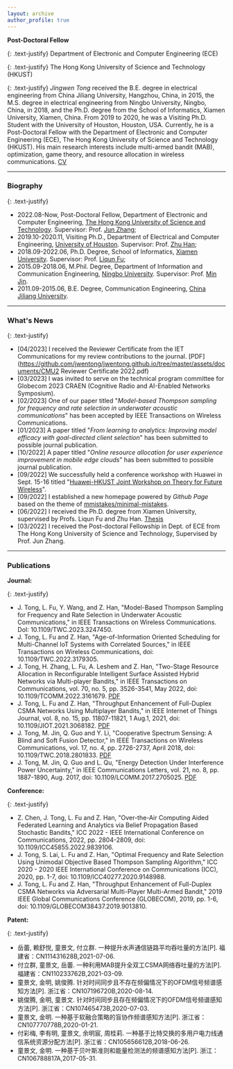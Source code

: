 ```yaml
---
layout: archive
author_profile: true
---
```


**Post-Doctoral Fellow**

{: .text-justify} 
Department of Electronic and Computer Engineering (ECE) 

{: .text-justify}
The Hong Kong University of Science and Technology (HKUST) 

{: .text-justify}
*Jingwen Tong* received the B.E. degree in electrical engineering from China Jiliang University, Hangzhou, China, in 2015, the M.S. degree in electrical engineering from Ningbo University, Ningbo, China, in 2018, and the Ph.D. degree from the School of Informatics, Xiamen University, Xiamen, China. From 2019 to 2020, he was a Visiting Ph.D. Student with the University of Houston, Houston, USA. Currently, he is a Post-Doctoral Fellow with the Department of Electronic and Computer Engineering (ECE), The Hong Kong University of Science and Technology (HKUST). His main research interests include multi-armed bandit (MAB), optimization, game theory, and  resource allocation in wireless communications. [CV](https://github.com/jwentong/jwentong.github.io/tree/master/assets/documents/Jingwen-Tong.pdf)


---
### Biography

{: .text-justify}
* 2022.08-Now, Post-Doctoral Fellow, Department of Electronic and Computer Engineering, [The Hong Kong University of Science and Technology](https://hkust.edu.hk/). Supervisor: Prof. [Jun Zhang](https://eejzhang.people.ust.hk/); 
* 2019.10-2020.11, Visiting Ph.D., Department of Electrical and Computer Engineering, [University of Houston](https://uh.edu/). Supervisor: Prof. [Zhu Han](http://www2.egr.uh.edu/~zhan2/);
* 2018.09-2022.06, Ph.D. Degree, School of Informatics, [Xiamen University](https://en.xmu.edu.cn/). Supervisor: Prof. [Liqun Fu](https://funlab2017.github.io/liqun.html);
* 2015.09-2018.06, M.Phil. Degree, Department of Information and Communication Engineering, [Ningbo University](http://iso.nbu.edu.cn/). Supervisor: Prof. [Min Jin](https://scholar.google.com/citations?user=dpgtDH8AAAAJ&hl=en).
* 2011.09-2015.06, B.E. Degree, Communication Engineering, [China Jiliang University](https://english.cjlu.edu.cn/).

---
### What's News

{: .text-justify}
- [04/2023] I received the Reviewer Certificate from the IET Communications for my review contributions to the journal. [PDF](https://github.com/jwentong/jwentong.github.io/tree/master/assets/documents/CMU2 Reviewer Certificate 2022.pdf)
- [03/2023] I was invited to serve on the technical program committee for Globecom 2023 CRAEN (Cognitive Radio and AI-Enabled Networks Symposium).
- [02/2023] One of our paper titled "*Model-based Thompson sampling for frequency and rate selection in underwater acoustic communications*" has been accepted by IEEE Transactions on Wireless Communications.
- [01/2023] A paper titled "*From learning to analytics: Improving model efficacy with goal-directed client selection*" has been submitted to possible journal publication.
- [10/2022] A paper titled "*Online resource allocation for user experience improvement in mobile edge clouds*" has been submitted to possible journal publication.
- [09/2022] We successfully held a conference workshop with Huawei in Sept. 15-16  titled "[Huawei-HKUST Joint Workshop on Theory for Future Wireless](https://wireless-workshop-2022.hkust.edu.hk/)". 
- [09/2022] I established a new homepage powered by *Github Page* based on the theme of [mmistakes/minimal-mistakes](https://github.com/mmistakes/minimal-mistakes).
- [06/2022] I received the Ph.D. degree from Xiamen University, supervised by Profs. Liqun Fu and Zhu Han. [Thesis](https://github.com/jwentong/jwentong.github.io/tree/master/assets/documents/10384_081001_23320180155680_LW_童景文.pdf)
- [03/2022] I received the Post-doctoral Fellowship in Dept. of ECE from The Hong Kong University of Science and Technology, Supervised by Prof. Jun Zhang. 

---
### Publications

**Journal:**

{: .text-justify} 
*   J. Tong, L. Fu, Y. Wang, and Z. Han, "Model-Based Thompson Sampling for Frequency and Rate Selection in Underwater Acoustic Communications," in IEEE Transactions on Wireless Communications. DoI: 10.1109/TWC.2023.3247450.
*   J. Tong, L. Fu and Z. Han, "Age-of-Information Oriented Scheduling for Multi-Channel IoT Systems with Correlated Sources," in IEEE Transactions on Wireless Communications, doi: 10.1109/TWC.2022.3179305.
*   J. Tong, H. Zhang, L. Fu, A. Leshem and Z. Han, "Two-Stage Resource Allocation in Reconfigurable Intelligent Surface Assisted Hybrid Networks via Multi-player Bandits," in IEEE Transactions on Communications, vol. 70, no. 5, pp. 3526-3541, May 2022, doi: 10.1109/TCOMM.2022.3161679. [PDF](https://github.com/jwentong/jwentong.github.io/tree/master/assets/documents/MPMAB_RIS_TwoColumn.pdf)
*   J. Tong, L. Fu and Z. Han, "Throughput Enhancement of Full-Duplex CSMA Networks Using Multiplayer Bandits," in IEEE Internet of Things Journal, vol. 8, no. 15, pp. 11807-11821, 1 Aug.1, 2021, doi: 10.1109/JIOT.2021.3068182. [PDF](https://github.com/jwentong/jwentong.github.io/tree/master/assets/documents/2021_Throughput_IoT01.pdf)
*   J. Tong, M. Jin, Q. Guo and Y. Li, "Cooperative Spectrum Sensing: A Blind and Soft Fusion Detector," in IEEE Transactions on Wireless Communications, vol. 17, no. 4, pp. 2726-2737, April 2018, doi: 10.1109/TWC.2018.2801833. [PDF](https://github.com/jwentong/jwentong.github.io/tree/master/assets/documents/2018_Cooperative_TWC01.pdf)
*   J. Tong, M. Jin, Q. Guo and L. Qu, "Energy Detection Under Interference Power Uncertainty," in IEEE Communications Letters, vol. 21, no. 8, pp. 1887-1890, Aug. 2017, doi: 10.1109/LCOMM.2017.2705025. [PDF](https://github.com/jwentong/jwentong.github.io/tree/master/assets/documents/2017_Energy_CL01.pdf)

**Conference:**

{: .text-justify} 
*   Z. Chen, J. Tong, L. Fu and Z. Han, "Over-the-Air Computing Aided Federated Learning and Analytics via Belief Propagation Based Stochastic Bandits," ICC 2022 - IEEE International Conference on Communications, 2022, pp. 2804-2809, doi: 10.1109/ICC45855.2022.9839106.
*   J. Tong, S. Lai, L. Fu and Z. Han, "Optimal Frequency and Rate Selection Using Unimodal Objective Based Thompson Sampling Algorithm," ICC 2020 - 2020 IEEE International Conference on Communications (ICC), 2020, pp. 1-7, doi: 10.1109/ICC40277.2020.9148988.
*   J. Tong, L. Fu and Z. Han, "Throughput Enhancement of Full-Duplex CSMA Networks via Adversarial Multi-Player Multi-Armed Bandit," 2019 IEEE Global Communications Conference (GLOBECOM), 2019, pp. 1-6, doi: 10.1109/GLOBECOM38437.2019.9013810.

**Patent:**

{: .text-justify} 
* 岳蕾, 赖舒悦, 童景文, 付立群. 一种提升水声通信链路平均吞吐量的方法[P]. 福建省：CN111431628B,2021-07-06.
* 付立群, 童景文, 岳蕾. 一种利用MAB提升全双工CSMA网络吞吐量的方法[P]. 福建省：CN110233762B,2021-03-09.
* 童景文, 金明, 姚俊腾. 针对时间同步且不存在频偏情况下的OFDM信号频谱感知方法[P]. 浙江省：CN107196720B,2020-08-14.
* 姚俊腾, 金明, 童景文. 针对时间同步且存在频偏情况下的OFDM信号频谱感知方法[P]. 浙江省：CN107465473B,2020-07-03.
* 童景文, 金明. 一种基于软融合策略的盲协作频谱感知方法[P]. 浙江省：CN107770778B,2020-01-21.
* 付彩梅, 李有明, 童景文, 余明宸, 周桂莉. 一种基于比特交换的多用户电力线通信系统资源分配方法[P]. 浙江省：CN105656612B,2018-06-26.
* 童景文, 金明. 一种基于贝叶斯准则和能量检测法的频谱感知方法[P]. 浙江：CN106788817A,2017-05-31.







